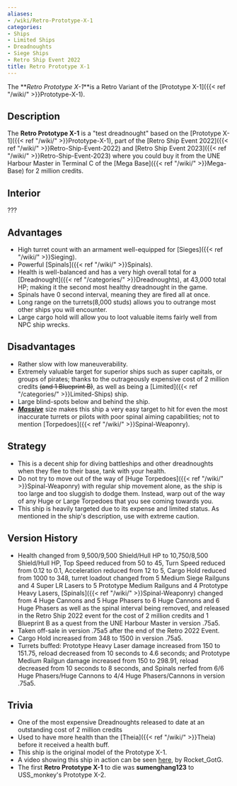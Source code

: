 ```yaml
---
aliases:
- /wiki/Retro-Prototype-X-1
categories:
- Ships
- Limited Ships
- Dreadnoughts
- Siege Ships
- Retro Ship Event 2022
title: Retro Prototype X-1
---
```


The **_Retro Prototype X-1_**is a Retro Variant of the [Prototype X-1]({{< ref "/wiki/" >}}Prototype-X-1). 

## Description

The **Retro Prototype X-1** is a "test dreadnought" based on the [Prototype X-1]({{< ref "/wiki/" >}}Prototype-X-1), part of the [Retro Ship Event 2022]({{< ref "/wiki/" >}}Retro-Ship-Event-2022) and [Retro Ship Event 2023]({{< ref "/wiki/" >}}Retro-Ship-Event-2023) where you could buy it from the UNE Harbour Master in Terminal C of the [Mega Base]({{< ref "/wiki/" >}}Mega-Base) for 2 million credits.

## Interior

???

## Advantages

- High turret count with an armament well-equipped for [Sieges]({{< ref "/wiki/" >}}Sieging).
- Powerful [Spinals]({{< ref "/wiki/" >}}Spinals).
- Health is well-balanced and has a very high overall total for a [Dreadnought]({{< ref "/categories/" >}}Dreadnoughts), at 43,000 total HP; making it the second most healthy dreadnought in the game.
- Spinals have 0 second interval, meaning they are fired all at once.
- Long range on the turrets(8,000 studs) allows you to outrange most other ships you will encounter.
- Large cargo hold will allow you to loot valuable items fairly well from NPC ship wrecks.

## Disadvantages

- Rather slow with low maneuverability.
- Extremely valuable target for superior ships such as super capitals, or groups of pirates; thanks to the outrageously expensive cost of 2 million credits <s>(and 1 Blueprint B)</s>, as well as being a [Limited]({{< ref "/categories/" >}}Limited-Ships) ship.
- Large blind-spots below and behind the ship.
- **_<u>Massive</u>_** size makes this ship a very easy target to hit for even the most inaccurate turrets or pilots with poor spinal aiming capabilities; not to mention [Torpedoes]({{< ref "/wiki/" >}}Spinal-Weaponry).

## Strategy

- This is a decent ship for diving battleships and other dreadnoughts when they flee to their base, tank with your health.
- Do not try to move out of the way of [Huge Torpedoes]({{< ref "/wiki/" >}}Spinal-Weaponry) with regular ship movement alone, as the ship is too large and too sluggish to dodge them. Instead, warp out of the way of any Huge or Large Torpedoes that you see coming towards you.
- This ship is heavily targeted due to its expense and limited status. As mentioned in the ship's description, use with extreme caution.

## Version History 

- Health changed from 9,500/9,500 Shield/Hull HP to 10,750/8,500 Shield/Hull HP, Top Speed reduced from 50 to 45, Turn Speed reduced from 0.12 to 0.1, Acceleration reduced from 12 to 5, Cargo Hold reduced from 1000 to 348, turret loadout changed from 5 Medium Siege Railguns and 4 Super LR Lasers to 5 Prototype Medium Railguns and 4 Prototype Heavy Lasers, [Spinals]({{< ref "/wiki/" >}}Spinal-Weaponry) changed from 4 Huge Cannons and 5 Huge Phasers to 6 Huge Cannons and 6 Huge Phasers as well as the spinal interval being removed, and released in the Retro Ship 2022 event for the cost of 2 million credits and 1 Blueprint B as a quest from the UNE Harbour Master in version .75a5.
- Taken off-sale in version .75a5 after the end of the Retro 2022 Event.
- Cargo Hold increased from 348 to 1500 in version .75a5.
- Turrets buffed: Prototype Heavy Laser damage increased from 150 to 151.75, reload decreased from 10 seconds to 4.6 seconds; and Prototype Medium Railgun damage increased from 150 to 298.91, reload decreased from 10 seconds to 8 seconds, and Spinals nerfed from 6/6 Huge Phasers/Huge Cannons to 4/4 Huge Phasers/Cannons in version .75a5.

## Trivia

- One of the most expensive Dreadnoughts released to date at an outstanding cost of 2 million credits
- Used to have more health than the [Theia]({{< ref "/wiki/" >}}Theia) before it received a health buff.
- This ship is the original model of the Prototype X-1.
- A video showing this ship in action can be seen [here](https://www.youtube.com/watch?v=0ShMf1hBeZ0), by Rocket_GotG.
- The first **Retro Prototype X-1** to die was **sumenghang123** to USS_monkey's Prototype X-2.